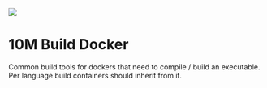 [![](https://badge.imagelayers.io/rounds/10m-build:latest.svg)](https://imagelayers.io/?images=rounds/10m-build:latest 'Get your own badge on imagelayers.io')

# 10M Build Docker

Common build tools for dockers that need to compile / build an executable.
Per language build containers should inherit from it.
